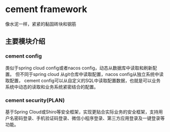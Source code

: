 # cement framework

像水泥一样，紧紧的黏固砖块和钢筋


## 主要模块介绍

### cement config
类似于spring cloud config或者nacos config，动态从数据库中读取和刷新配置。
但不同于spring cloud 从git仓库中读取配置，nacos config从独立系统中读取配置，
cement config可以从自定义的SQL中读取配置数据，也就是可以业务系统中动态的读取和业务系统紧密结合的配置。


### cement security(PLAN)

基于Spring Cloud或Shiro等安全框架，实现更贴合实际业务的安全框架，支持用户名密码登录、手机验证码登录、微信小程序登录、第三方应用登录及一键登录等功能。